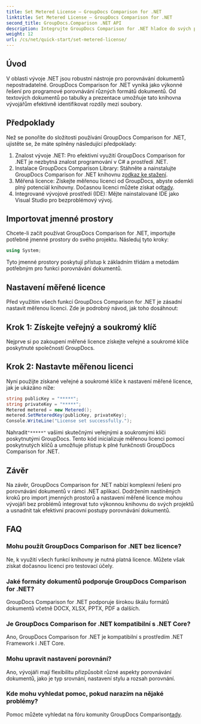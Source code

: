 ```yaml
---
title: Set Metered License – GroupDocs Comparison for .NET
linktitle: Set Metered License – GroupDocs Comparison for .NET
second_title: GroupDocs.Comparison .NET API
description: Integrujte GroupDocs Comparison for .NET hladce do svých projektů .NET pro efektivní pracovní postupy porovnávání dokumentů.
weight: 12
url: /cs/net/quick-start/set-metered-license/
---
```

## Úvod
V oblasti vývoje .NET jsou robustní nástroje pro porovnávání dokumentů nepostradatelné. GroupDocs Comparison for .NET vyniká jako výkonné řešení pro programové porovnávání různých formátů dokumentů. Od textových dokumentů po tabulky a prezentace umožňuje tato knihovna vývojářům efektivně identifikovat rozdíly mezi soubory.
## Předpoklady
Než se ponoříte do složitosti používání GroupDocs Comparison for .NET, ujistěte se, že máte splněny následující předpoklady:
1. Znalost vývoje .NET: Pro efektivní využití GroupDocs Comparison for .NET je nezbytná znalost programování v C# a prostředí .NET.
2.  Instalace GroupDocs Comparison Library: Stáhněte a nainstalujte GroupDocs Comparison for .NET knihovnu z[odkaz ke stažení](https://releases.groupdocs.com/comparison/net/).
3. Měřená licence: Získejte měřenou licenci od GroupDocs, abyste odemkli plný potenciál knihovny. Dočasnou licenci můžete získat od[tady](https://purchase.groupdocs.com/temporary-license/).
4. Integrované vývojové prostředí (IDE): Mějte nainstalované IDE jako Visual Studio pro bezproblémový vývoj.

## Importovat jmenné prostory
Chcete-li začít používat GroupDocs Comparison for .NET, importujte potřebné jmenné prostory do svého projektu. Následuj tyto kroky:

```csharp
using System;
```
Tyto jmenné prostory poskytují přístup k základním třídám a metodám potřebným pro funkci porovnávání dokumentů.
## Nastavení měřené licence
Před využitím všech funkcí GroupDocs Comparison for .NET je zásadní nastavit měřenou licenci. Zde je podrobný návod, jak toho dosáhnout:
## Krok 1: Získejte veřejný a soukromý klíč
Nejprve si po zakoupení měřené licence získejte veřejné a soukromé klíče poskytnuté společností GroupDocs.
## Krok 2: Nastavte měřenou licenci
Nyní použijte získané veřejné a soukromé klíče k nastavení měřené licence, jak je ukázáno níže:
```csharp
string publicKey = "*****";
string privateKey = "*****";
Metered metered = new Metered();
metered.SetMeteredKey(publicKey, privateKey);
Console.WriteLine("License set successfully.");
```
 Nahradit`"*****"` vašimi skutečnými veřejnými a soukromými klíči poskytnutými GroupDocs. Tento kód inicializuje měřenou licenci pomocí poskytnutých klíčů a umožňuje přístup k plné funkčnosti GroupDocs Comparison for .NET.

## Závěr
Na závěr, GroupDocs Comparison for .NET nabízí komplexní řešení pro porovnávání dokumentů v rámci .NET aplikací. Dodržením nastíněných kroků pro import jmenných prostorů a nastavení měřené licence mohou vývojáři bez problémů integrovat tuto výkonnou knihovnu do svých projektů a usnadnit tak efektivní pracovní postupy porovnávání dokumentů.
## FAQ
### Mohu použít GroupDocs Comparison for .NET bez licence?
Ne, k využití všech funkcí knihovny je nutná platná licence. Můžete však získat dočasnou licenci pro testovací účely.
### Jaké formáty dokumentů podporuje GroupDocs Comparison for .NET?
GroupDocs Comparison for .NET podporuje širokou škálu formátů dokumentů včetně DOCX, XLSX, PPTX, PDF a dalších.
### Je GroupDocs Comparison for .NET kompatibilní s .NET Core?
Ano, GroupDocs Comparison for .NET je kompatibilní s prostředím .NET Framework i .NET Core.
### Mohu upravit nastavení porovnání?
Ano, vývojáři mají flexibilitu přizpůsobit různé aspekty porovnávání dokumentů, jako je typ srovnání, nastavení stylu a rozsah porovnání.
### Kde mohu vyhledat pomoc, pokud narazím na nějaké problémy?
 Pomoc můžete vyhledat na fóru komunity GroupDocs Comparison[tady](https://forum.groupdocs.com/c/comparison/12).